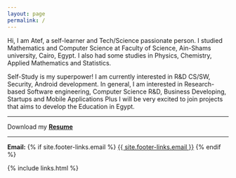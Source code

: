```yaml
---
layout: page
permalink: /
---
```


Hi, I am Atef, a self-learner and Tech/Science passionate person. I studied Mathematics and Computer Science at Faculty of Science, Ain-Shams university, Cairo, Egypt. I also had some studies in Physics, Chemistry, Applied Mathematics and Statistics.

Self-Study is my superpower!
I am currently interested in R&D CS/SW, Security, Android development. In general, I am interested in Research-based Software engineering, Computer Science R&D, Business Developing, Startups and Mobile Applications Plus I will be very excited to join projects that aims to develop the Education in Egypt.

------------------------------------------------------------------------------

Download my <a target="_blank" href="{{ site.baseurl }}/files/atefhares_resume.pdf">**Resume**</a>

<!-- Download my <a target="_blank" href="{{ site.baseurl }}/files/atefhares_resume.pdf">**Resume**</a> or <a target="_blank" href="{{ site.baseurl }}/files/atefhares_cv.pdf">**CV**</a> -->

------------------------------------------------------------------------------

**Email:** {% if site.footer-links.email %} <a href="mailto:{{ site.footer-links.email }}">{{ site.footer-links.email }}</a> {% endif %}


<div class="panel panel-primary">
  <div class="container">
    <footer class="footer">
    {% include links.html %}
    </footer>
  </div>
</div>
